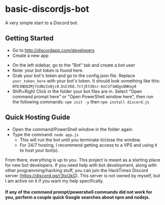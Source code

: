 # basic-discordjs-bot
A very simple start to a Discord bot.

## Getting Started
- Go to http://discordapp.com/developers
- Create a new app</p>
- On the left sidebar, go to the "Bot" tab and create a bot user
- Note: your bot token is found here.
- Grab your bot's token and go to the config.json file. Replace ```your_token_here``` with your bot's token. It should look something like this: ```NTE3NDQ2MjY2dNzIxNjc0.DuCVEQ.7ctjEt38cc-6oC3f1WQgsQNKay8```
- Shift+Right Click in the folder your bot files are in. Select "Open command prompt here" or "Open PowerShell window here", then run the following commands: ```npm init -y``` then ```npm install discord.js```

## Quick Hosting Guide
- Open the command/PowerShell window in the folder again.
- Type the command: ```node app.js```
  - This will run the bot until you terminate it/close the window.
  - For 24/7 hosting, I recommend getting access to a VPS and using it to host your bot(s).

From there, everything is up to you. This project is meant as a starting place for new bot developers. If you need help with bot development, along with other programming/hacking stuff, you can join the HackTimes Discord server (https://discord.gg/r3txUkG). This server is not owned by myself, but I am active on it if you want my help specifically.

#### If any of the command prompt/powershell commands did not work for you, perform a couple quick Google searches about npm and nodejs.
